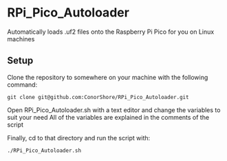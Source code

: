 # RPi_Pico_Autoloader
Automatically loads .uf2 files onto the Raspberry Pi Pico for you on Linux machines

## Setup
Clone the repository to somewhere on your machine with the following command:

    git clone git@github.com:ConorShore/RPi_Pico_Autoloader.git

Open RPi_Pico_Autoloader.sh with a text editor and change the variables to suit your need
All of the variables are explained in the comments of the script

Finally, cd to that directory and run the script with:

    ./RPi_Pico_Autoloader.sh
